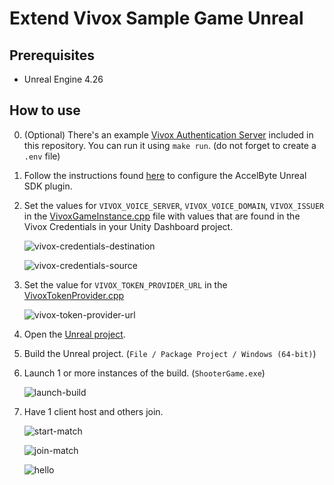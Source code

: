 # Extend Vivox Sample Game Unreal

## Prerequisites

* Unreal Engine 4.26

## How to use

0. (Optional) There's an example [Vivox Authentication Server](Server) included in this repository. You can run it using `make run`. (do not forget to create a `.env` file)

1. Follow the instructions found [here](https://docs.accelbyte.io/gaming-services/tutorials/byte-wars/unreal-engine/learning-modules/general/module-initial-setup/unreal-module-initial-setup-install-the-accelbyte-game-sdk/#configure-the-ags-game-sdk-for-the-iam-client) to configure the AccelByte Unreal SDK plugin.

2. Set the values for `VIVOX_VOICE_SERVER`, `VIVOX_VOICE_DOMAIN`, `VIVOX_ISSUER` in the [VivoxGameInstance.cpp](Client/Source/ShooterGame/Private/Vivox/VivoxGameInstance.cpp) file with values that are found in the Vivox Credentials in your Unity Dashboard project.

    ![vivox-credentials-destination](docs/images/01b-vivox-credentials-destination.png)

    ![vivox-credentials-source](docs/images/01a-vivox-credentials-source.png)

3. Set the value for `VIVOX_TOKEN_PROVIDER_URL` in the [VivoxTokenProvider.cpp](Client/Source/ShooterGame/Private/Custom/VivoxTokenProvider.cpp)

    ![vivox-token-provider-url](docs/images/02-vivox-token-provider-url.png)

4. Open the [Unreal project](Client/ShooterGame.uproject).

6. Build the Unreal project. (`File / Package Project / Windows (64-bit)`)

6. Launch 1 or more instances of the build. (`ShooterGame.exe`)

    ![launch-build](docs/images/03-launch-build.png)

7. Have 1 client host and others join.

    ![start-match](docs/images/04-start-match.png)

    ![join-match](docs/images/05-join-match.png)

    ![hello](docs/images/06-hello.png)